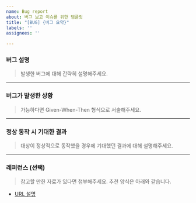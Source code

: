 ```yaml
---
name: Bug report
about: 버그 보고 이슈를 위한 탬플릿
title: "[BUG] {버그 요약}"
labels: ''
assignees: ''

---
```


### 버그 설명
> 발생한 버그에 대해 간략히 설명해주세요.

---
### 버그가 발생한 상황
> 가능하다면 Given-When-Then 형식으로 서술해주세요.

---
### 정상 동작 시 기대한 결과
> 대상이 정상적으로 동작했을 경우에 기대했던 결과에 대해 설명해주세요.

---
### 레퍼런스 (선택)
> 참고할 만한 자료가 있다면 첨부해주세요.
> 추천 양식은 아래와 같습니다.
- [URL 설명](URL)
